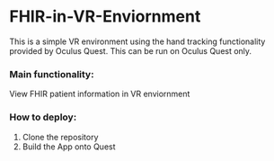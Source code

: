 # FHIR-in-VR-Enviornment
This is a simple VR environment using the hand tracking functionality provided by Oculus Quest. This can be run on Oculus Quest only.
### Main functionality:
View FHIR patient information in VR enviornment
### How to deploy:
1. Clone the repository
2. Build the App onto Quest
